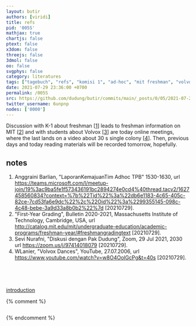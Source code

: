 ```yaml
---
layout: butir
authors: [viridi]
title: refs
pid: '005S'
mathjax: true
chartjs: false
ptext: false
x3dom: false
threejs: false
3dmol: false
oo: false
svgphys: false
category: literatures
tags: ["tagebuch", "refs", "komisi 1", "ad-hoc", "mit freshman", "volvox"]
date: 2021-07-29 23:36:00 +0700
permalink: /005S
src: https://github.com/dudung/butir/commits/main/_posts/0/05/2021-07-29-refs.md
twitter_username: 6unpnp
nodes: ['0000']
---
```

Discussion with K-1 about freshman [[1](#r01)] leads to freshman information on MIT [[2](#r02)] and with students about Volvox [[3](#r03)] are today online meetings, where the last lands on a video about 30 s single colony [[4](#r04)]. Then, previous days and today reading materials will be recorded tomorrow, hopefully.

## notes
1. <a name="r01"></a>Anggraini Barlian, "LaporanKemajuanTim Adhoc TPB"
1530-1630, 
url <https://teams.microsoft.com/l/meetup-join/19%3ac9ba5fe1f573436191bc2894274e0cd4%40thread.tacv2/1627458560834?context=%7b%22Tid%22%3a%22db6e1183-4c65-405c-82ce-7cd53fa6e9dc%22%2c%22Oid%22%3a%2299355145-098c-4c48-bebe-3a9d33a8b0b2%22%7d> [20210729].
2. <a name="r02"></a>"First-Year Grading", Bulletin 2020-2021, Massachusetts Institute of Technology, Cambridge, USA, url <http://catalog.mit.edu/mit/undergraduate-education/academic-programs/freshman-year/#freshmangradingtext> [20210729].
3. <a name="r03"></a>Sevi Nurafni, "Diskusi dengan Pak Dudung", Zoom, 29 Jul 2021, 2030 url <https://zoom.us/j/97414018079> [20210729]. 
4. <a name="r04"></a>WLanier, "Volvox Dances", YouTube, 27.07.2006, url <https://www.youtube.com/watch?v=w8O4OolGcPg&t=40s> [20210729].


## &nbsp;
[introduction](0000)

{% comment %}
```
```
{% endcomment %}
